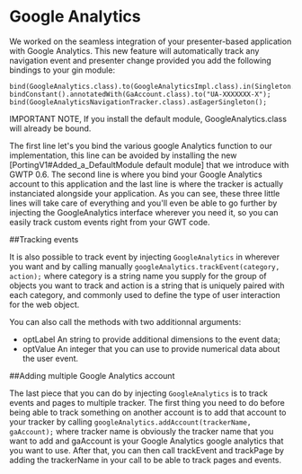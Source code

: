 # Google Analytics

We worked on the seamless integration of your presenter-based application with Google Analytics. This new feature will automatically track any navigation event and presenter change provided you add the following bindings to your gin module:

```
bind(GoogleAnalytics.class).to(GoogleAnalyticsImpl.class).in(Singleton.class);
bindConstant().annotatedWith(GaAccount.class).to("UA-XXXXXXX-X");
bind(GoogleAnalyticsNavigationTracker.class).asEagerSingleton();
```

IMPORTANT NOTE, If you install the default module, GoogleAnalytics.class will already be bound.

The first line let's you bind the various google Analytics function to our implementation, this line can be avoided by installing the new [PortingV1#Added_a_DefaultModule default module] that we introduce with GWTP 0.6. The second line is where you bind your Google Analytics account to this application and the last line is where the tracker is actually instanciated alongside your application. As you can see, these three little lines will take care of everything and you'll even be able to go further by injecting the GoogleAnalytics interface wherever you need it, so you can easily track custom events right from your GWT code.

##Tracking events

It is also possible to track event by injecting `GoogleAnalytics` in wherever you want and by calling manually `googleAnalytics.trackEvent(category, action);` where category is a string name you supply for the group of objects you want to track and action is a string that is uniquely paired with each category, and commonly used to define the type of user interaction for the web object.

You can also call the methods with two additionnal arguments:
 * optLabel An string to provide additional dimensions to the event data;
 * optValue An integer that you can use to provide numerical data about the user event.

##Adding multiple Google Analytics account

The last piece that you can do by injecting `GoogleAnalytics` is to track events and pages to multiple tracker. The first thing you need to do before being able to track something on another account is to add that account to your tracker by calling `googleAnalytics.addAccount(trackerName, gaAccount);` where tracker name is obviously the tracker name that you want to add and gaAccount is your Google Analytics google analytics that you want to use. After that, you can then call trackEvent and trackPage by adding the trackerName in your call to be able to track pages and events.
